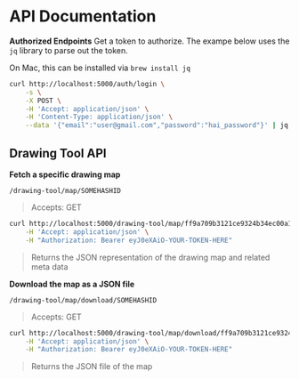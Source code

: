 # API Documentation

__Authorized Endpoints__
Get a token to authorize. The exampe below uses the `jq` library to parse out the token.

On Mac, this can be installed via `brew install jq`

```bash
curl http://localhost:5000/auth/login \
    -s \
    -X POST \
    -H 'Accept: application/json' \
    -H 'Content-Type: application/json' \
    --data '{"email":"user@gmail.com","password":"hai_password"}' | jq -r .access_jwt
```

## Drawing Tool API

__Fetch a specific drawing map__

```
/drawing-tool/map/SOMEHASHID
```
> Accepts: GET
```bash
curl http://localhost:5000/drawing-tool/map/ff9a709b3121ce9324b34ec00a110966 \
    -H 'Accept: application/json' \
    -H "Authorization: Bearer eyJ0eXAiO-YOUR-TOKEN-HERE"
```
> Returns the JSON representation of the drawing map and related meta data

__Download the map as a JSON file__
```
/drawing-tool/map/download/SOMEHASHID
```
> Accepts: GET
```bash
curl http://localhost:5000/drawing-tool/map/download/ff9a709b3121ce9324b34ec00a110966 \
    -H 'Accept: application/json' \
    -H "Authorization: Bearer eyJ0eXAiO-YOUR-TOKEN-HERE"
```
> Returns the JSON file of the map

